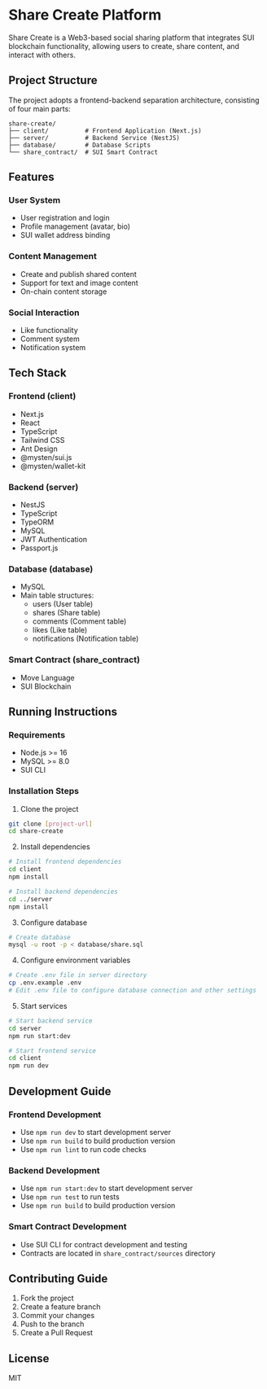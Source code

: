# Share Create Platform

Share Create is a Web3-based social sharing platform that integrates SUI blockchain functionality, allowing users to create, share content, and interact with others.

## Project Structure

The project adopts a frontend-backend separation architecture, consisting of four main parts:

```
share-create/
├── client/          # Frontend Application (Next.js)
├── server/          # Backend Service (NestJS)
├── database/        # Database Scripts
└── share_contract/  # SUI Smart Contract
```

## Features

### User System
- User registration and login
- Profile management (avatar, bio)
- SUI wallet address binding

### Content Management
- Create and publish shared content
- Support for text and image content
- On-chain content storage

### Social Interaction
- Like functionality
- Comment system
- Notification system

## Tech Stack

### Frontend (client)
- Next.js
- React
- TypeScript
- Tailwind CSS
- Ant Design
- @mysten/sui.js
- @mysten/wallet-kit

### Backend (server)
- NestJS
- TypeScript
- TypeORM
- MySQL
- JWT Authentication
- Passport.js

### Database (database)
- MySQL
- Main table structures:
  - users (User table)
  - shares (Share table)
  - comments (Comment table)
  - likes (Like table)
  - notifications (Notification table)

### Smart Contract (share_contract)
- Move Language
- SUI Blockchain

## Running Instructions

### Requirements
- Node.js >= 16
- MySQL >= 8.0
- SUI CLI

### Installation Steps

1. Clone the project
```bash
git clone [project-url]
cd share-create
```

2. Install dependencies
```bash
# Install frontend dependencies
cd client
npm install

# Install backend dependencies
cd ../server
npm install
```

3. Configure database
```bash
# Create database
mysql -u root -p < database/share.sql
```

4. Configure environment variables
```bash
# Create .env file in server directory
cp .env.example .env
# Edit .env file to configure database connection and other settings
```

5. Start services
```bash
# Start backend service
cd server
npm run start:dev

# Start frontend service
cd client
npm run dev
```

## Development Guide

### Frontend Development
- Use `npm run dev` to start development server
- Use `npm run build` to build production version
- Use `npm run lint` to run code checks

### Backend Development
- Use `npm run start:dev` to start development server
- Use `npm run test` to run tests
- Use `npm run build` to build production version

### Smart Contract Development
- Use SUI CLI for contract development and testing
- Contracts are located in `share_contract/sources` directory

## Contributing Guide

1. Fork the project
2. Create a feature branch
3. Commit your changes
4. Push to the branch
5. Create a Pull Request

## License
MIT